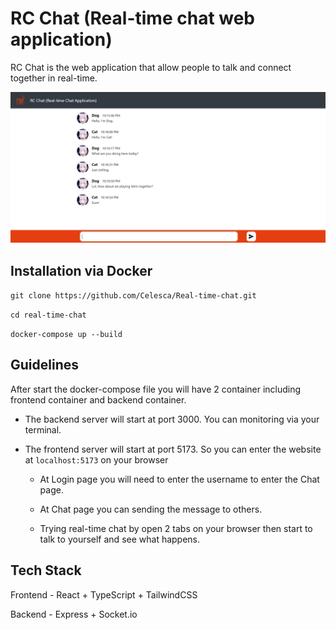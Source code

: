 # RC Chat (Real-time chat web application)

RC Chat is the web application that allow people to talk and connect together in real-time.

![Real-time-chat](https://github.com/Celesca/Celesca/blob/main/Project%20Picture/real-time-chat.PNG)

## Installation via Docker

`git clone https://github.com/Celesca/Real-time-chat.git`

`cd real-time-chat`

`docker-compose up --build`

## Guidelines

After start the docker-compose file you will have 2 container including frontend container and backend container.

* The backend server will start at port 3000. You can monitoring via your terminal.

* The frontend server will start at port 5173. So you can enter the website at `localhost:5173` on your browser

  - At Login page you will need to enter the username to enter the Chat page.
 
  - At Chat page you can sending the message to others.

  - Trying real-time chat by open 2 tabs on your browser then start to talk to yourself and see what happens.

## Tech Stack

Frontend - React + TypeScript + TailwindCSS

Backend - Express + Socket.io
